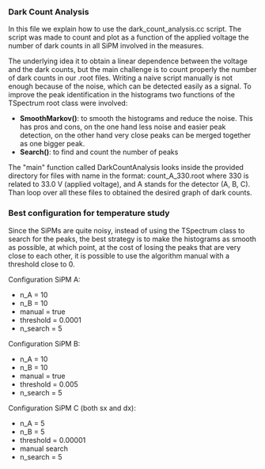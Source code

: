 ### Dark Count Analysis

In this file we explain how to use the dark_count_analysis.cc script. The script was made to count and plot as a function of the applied voltage the number of dark counts in all SiPM involved in the measures.

The underlying idea it to obtain a linear dependence between the voltage and the dark counts, but the main challenge is to count properly the number of dark counts in our .root files. Writing a naive script manually is not enough because of the noise, which can be detected easily as a signal. To improve the peak identification in the histograms two functions of the TSpectrum root class were involved:

- __SmoothMarkov()__: to smooth the histograms and reduce the noise. This has pros and cons, on the one hand less noise and easier peak detection, on the other hand very close peaks can be merged together as one bigger peak.
- __Search()__: to find and count the number of peaks

The "main" function called DarkCountAnalysis looks inside the provided directory for files with name in the format: count_A_330.root where 330 is related to 33.0 V (applied voltage), and A stands for the detector (A, B, C). Than loop over all these files to obtained the desired graph of dark counts.


### Best configuration for temperature study

Since the SiPMs are quite noisy, instead of using the TSpectrum class to search for the peaks, the best strategy is to make the histograms as smooth as possible, at which point, at the cost of losing the peaks that are very close to each other, it is possible to use the algorithm manual with a threshold close to 0.

Configuration SiPM A:
- n_A = 10
- n_B = 10
- manual = true
- threshold = 0.0001
- n_search = 5

Configuration SiPM B:
- n_A = 10 
- n_B = 10
- manual = true  
- threshold = 0.005
- n_search = 5

Configuration SiPM C (both sx and dx):
- n_A = 5 
- n_B = 5
- threshold = 0.00001
- manual search
- n_search = 5
